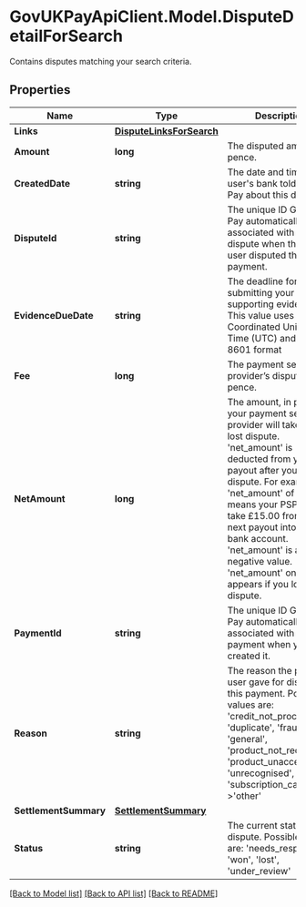 # GovUKPayApiClient.Model.DisputeDetailForSearch
Contains disputes matching your search criteria.

## Properties

Name | Type | Description | Notes
------------ | ------------- | ------------- | -------------
**Links** | [**DisputeLinksForSearch**](DisputeLinksForSearch.md) |  | [optional] 
**Amount** | **long** | The disputed amount in pence. | [optional] [readonly] 
**CreatedDate** | **string** | The date and time the user&#39;s bank told GOV.UK Pay about this dispute. | [optional] [readonly] 
**DisputeId** | **string** | The unique ID GOV.UK Pay automatically associated with this dispute when the paying user disputed the payment. | [optional] [readonly] 
**EvidenceDueDate** | **string** | The deadline for submitting your supporting evidence. This value uses Coordinated Universal Time (UTC) and ISO 8601 format | [optional] [readonly] 
**Fee** | **long** | The payment service provider’s dispute fee, in pence. | [optional] [readonly] 
**NetAmount** | **long** | The amount, in pence, your payment service provider will take for a lost dispute. &#39;net_amount&#39; is deducted from your payout after you lose the dispute. For example, a &#39;net_amount&#39; of &#39;-1500&#39; means your PSP will take £15.00 from your next payout into your bank account. &#39;net_amount&#39; is always a negative value. &#39;net_amount&#39; only appears if you lose the dispute. | [optional] [readonly] 
**PaymentId** | **string** | The unique ID GOV.UK Pay automatically associated with this payment when you created it. | [optional] [readonly] 
**Reason** | **string** | The reason the paying user gave for disputing this payment. Possible values are: &#39;credit_not_processed&#39;, &#39;duplicate&#39;, &#39;fraudulent&#39;, &#39;general&#39;, &#39;product_not_received&#39;, &#39;product_unacceptable&#39;, &#39;unrecognised&#39;, &#39;subscription_cancelled&#39;, &gt;&#39;other&#39; | [optional] [readonly] 
**SettlementSummary** | [**SettlementSummary**](SettlementSummary.md) |  | [optional] 
**Status** | **string** | The current status of the dispute. Possible values are: &#39;needs_response&#39;, &#39;won&#39;, &#39;lost&#39;, &#39;under_review&#39; | [optional] [readonly] 

[[Back to Model list]](../README.md#documentation-for-models) [[Back to API list]](../README.md#documentation-for-api-endpoints) [[Back to README]](../README.md)

